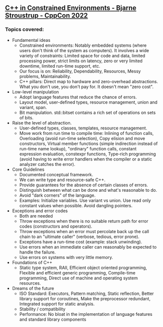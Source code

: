 ## [C++ in Constrained Environments - Bjarne Stroustrup - CppCon 2022](https://www.youtube.com/watch?v=2BuJjaGuInI&list=LL6MKUgGZ9Q8c2Ff7GnoRoqA)
### Topics covered:
* Fundamental ideas
  * Constrained environments: Notably embedded systems (where users don't think of the system as computers). It involves a wide variety of constraints: Limited space for code and data, limited processing power, strict limits on latency, zero or very limited downtime, limited run-time support, etc.
  * Our focus is on: Reliability, Dependability, Resources, Messy problems, Maintainability.
  * C++ pillars: Direct map to hardware and zero-overhead abstractions. What you don't use, you don't pay for. It doesn't mean "zero cost".
* Low-level manipulation
  * Adopt language features that reduce the chance of errors.
  * Layout model, user-defined types, resource management, union and variant, span.
  * Bit manipulation. std::bitset contains a rich set of operations on sets of bits.
* Raise the level of abstraction.
  * User-defined types, classes, templates, resource management.
  * Move work from run time to compile time: Inlining of function calls, Overloading (avoid run-time selection), Copy elision and move constructors, Virtual member functions (simple indirection instead of run-time name lookup), "ordinary" function calls, constant expression evaluation, constexpr functions, Type-rich programming (avoid having to write error handlers when the compiler or a static analyzer catches the error).
* Core Guidelines
  * Documented conceptual framework.
  * We can write type and resource-safe C++.
  * Provide guarantees for the absence of certain classes of errors.
  * Distinguish between what can be done and what's reasonable to do.
  * Avoid "dark corners" of the language.
  * Examples: Initialize variables. Use variant vs union. Use read only constant values when possible. Avoid dangling pointers.
* Exceptions and error codes
  * Both are needed
  * Throw exceptions when there is no suitable return path for error codes (constructors and operators).
  * Throw exceptions when an error must percolate back up the call chain to an "ultimate caller" (verbose, tedious, error prone).
  * Exceptions have a run-time cost (example: stack unwinding).
  * Use errors when an immediate caller can reasonably be expected to handle the failure.
  * Use errors on systems with very little memory.
* Foundations of C++
  * Static type system, RAII, Efficient object oriented programming, Flexible and efficient generic programming, Compile-time programming, Direct use of machine and operating system resources.
* Dreams of the future
  * ISO Standard: Executors, Pattern matching, Static reflection, Better library support for coroutines, Make the preprocessor redundant, Integrated support for static analysis.
  * Stability / compatibility
  * Performance: No bloat in the implementation of language features and standard library components

